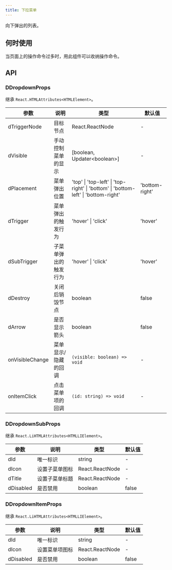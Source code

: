 ```yaml
---
title: 下拉菜单
---
```


向下弹出的列表。

## 何时使用

当页面上的操作命令过多时，用此组件可以收纳操作命令。

## API

### DDropdownProps

继承 `React.HTMLAttributes<HTMLElement>`。

<!-- prettier-ignore-start -->
| 参数 | 说明 | 类型 | 默认值 | 
| --- | --- | --- | --- | 
| dTriggerNode | 目标节点 | React.ReactNode | - |
| dVisible | 手动控制菜单的显示 | [boolean, Updater\<boolean\>] | - |
| dPlacement | 菜单弹出位置 | 'top' \| 'top-left' \| 'top-right' \| 'bottom' \| 'bottom-left' \| 'bottom-right' | 'bottom-right' |
| dTrigger | 菜单弹出的触发行为 | 'hover' \| 'click' | 'hover' |
| dSubTrigger | 子菜单弹出的触发行为 | 'hover' \| 'click' | 'hover' |
| dDestroy | 关闭后销毁节点 | boolean | false |
| dArrow | 是否显示箭头 | boolean | false |
| onVisibleChange | 菜单显示/隐藏的回调 | `(visible: boolean) => void` | - |
| onItemClick | 点击菜单项的回调 | `(id: string) => void` | - |
<!-- prettier-ignore-end -->

### DDropdownSubProps

继承 `React.LiHTMLAttributes<HTMLLIElement>`。

<!-- prettier-ignore-start -->
| 参数 | 说明 | 类型 | 默认值 | 
| --- | --- | --- | --- | 
| dId | 唯一标识 | string | - |
| dIcon | 设置子菜单图标 | React.ReactNode | - |
| dTitle | 设置子菜单标题 | React.ReactNode | - |
| dDisabled | 是否禁用 | boolean | false |
<!-- prettier-ignore-end -->

### DDropdownItemProps

继承 `React.LiHTMLAttributes<HTMLLIElement>`。

<!-- prettier-ignore-start -->
| 参数 | 说明 | 类型 | 默认值 | 
| --- | --- | --- | --- | 
| dId | 唯一标识 | string | - |
| dIcon | 设置菜单项图标 | React.ReactNode | - |
| dDisabled | 是否禁用 | boolean | false |
<!-- prettier-ignore-end -->
